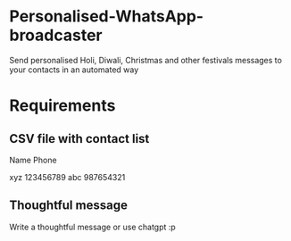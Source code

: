 # Personalised-WhatsApp-broadcaster
Send personalised Holi, Diwali, Christmas and other festivals messages to your contacts in an automated way

<h1>Requirements</h1>

<h2>CSV file with contact list</h2>

Name	Phone

xyz	123456789
abc 987654321

<h2>Thoughtful message</h2>
Write a thoughtful message or use chatgpt :p

